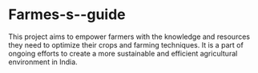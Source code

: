 # Farmes-s--guide
This project aims to empower farmers with the knowledge and resources they need to optimize their crops and farming techniques. It is a part of ongoing efforts to create a more sustainable and efficient agricultural environment in India.
